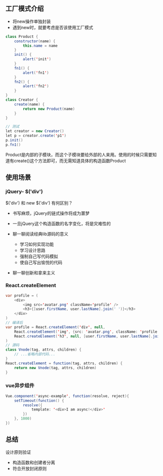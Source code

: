 ## 工厂模式介绍

- 将new操作单独封装
- 遇到new时，就要考虑是否该使用工厂模式

```java
class Product {
	constructor(name) {
		this.name = name
	}
	init() {
		alert('init')
	}
	fn1() {
		alert('fn1')
	}
	fn2() {
		alert('fn2')
	}
}
class Creator {
	create(name) {
		return new Product(name)
	}
}

// 测试
let creator = new Creator()
let p = creator.create('p1')
p.init()
p.fn1()
```

Product是内部的子模块，而这个子模块要给外部的人来用。使用的时候只需要知道有create()这个方法即可，而无需知道具体的构造函数Product


## 使用场景

### jQuery- $('div')

$('div') 和 new $('div') 有何区别？
- 书写麻烦，jQuery的链式操作将成为噩梦
- 一旦jQuery这个构造函数的名字变化，将是灾难性的


- 聊一聊阅读经典lib源码的意义
	- 学习如何实现功能
	- 学习设计思路
	- 强制自己写代码模拟
	- 使自己写出愉悦的代码

- 聊一聊创新和拿来主义

### React.createElement

```java
var profile = (
	<div>
		<img src='avatar.png' className='profile' />
		<h3>{[user.firstName, user.lastName].join(' ')}</h3>
	</div>
)
// 编译后
var profile = React.createElement('div', null, 
	React.createElement('img', {src: 'avatar.png', className: 'profile'})
	React.createElement('h3', null, [user.firstName, user.lastName].join(' '))
)
// 源码
class Vnode(tag, attrs, children) {
	// ...省略内部代码...
}
React.createElement = function(tag, attrs, children) {
	return new Vnode(tag, attrs, children)
}
```

### vue异步组件

```java
Vue.component('async-example', function(resolve, reject){
	setTimeout(function() {
		resolve({
			template: '<div>I am async!</div>'
		})
	}, 1000)
})
```

## 总结

设计原则验证
- 构造函数和创建者分离
- 符合开放封闭原则



















